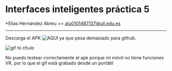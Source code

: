 # Interfaces inteligentes práctica 5

*Elías Hernández Abreu == alu0101487137@ull.edu.es

---

Descarga el APK ![AQUI](https://drive.google.com/file/d/1qdAd50FCsWF5Betqv6NfVvsc9ENn_I5T/view?usp=sharing) ya que pesa demasiado para github.

![gif to chulo](p5.gif)

No puedo testear correctamente el apk porque mi móvil no tiene funciones VR, por lo que el gif está grabado desde un portátil
